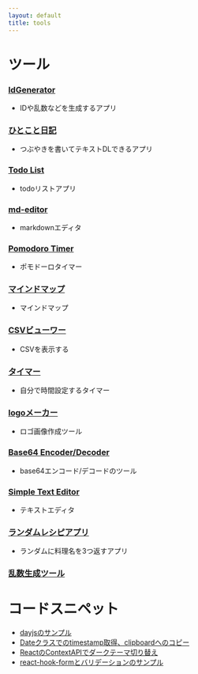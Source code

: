 ```yaml
---
layout: default
title: tools
---
```


# ツール

### [IdGenerator](https://id-generator.juns-app.com/)
- IDや乱数などを生成するアプリ

### [ひとこと日記](https://nikki.juns-app.com/)
- つぶやきを書いてテキストDLできるアプリ

### [Todo List](https://todo.juns-app.com/)
- todoリストアプリ
  
### [md-editor](https://md.juns-app.com)
- markdownエディタ

### [Pomodoro Timer](https://next-tools.juns-app.com/pomodoro)
- ポモドーロタイマー

### [マインドマップ](https://next-tools.juns-app.com/mindmap)
- マインドマップ

### [CSVビューワー](https://next-tools.juns-app.com/csvv)
- CSVを表示する

### [タイマー](https://next-tools.juns-app.com/timer)
- 自分で時間設定するタイマー

### [logoメーカー](https://tools.juns-app.com/logo-maker.html)
- ロゴ画像作成ツール

### [Base64 Encoder/Decoder](https://tools.juns-app.com/base64.html)
- base64エンコード/デコードのツール

### [Simple Text Editor](https://tools.juns-app.com/editor)
- テキストエディタ

### [ランダムレシピアプリ](https://tools.juns-app.com/ryouri)
- ランダムに料理名を3つ返すアプリ

### [乱数生成ツール](https://tools.juns-app.com/rand/)

# コードスニペット

- [dayjsのサンプル](https://tools.juns-app.com/snipets/dayjs-get-date-sample/)
- [Dateクラスでのtimestamp取得、clipboardへのコピー](https://tools.juns-app.com/snipets/getTimeStampFromDateClass/)
- [ReactのContextAPIでダークテーマ切り替え](https://tools.juns-app.com/snipets/react-context-darkmode/)
- [react-hook-formとバリデーションのサンプル](https://next-tools.juns-app.com/rhf)
